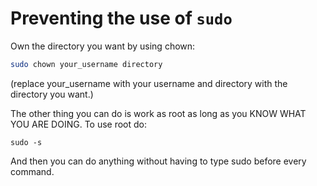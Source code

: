 # Preventing the use of `sudo`

Own the directory you want by using chown:

```bash
sudo chown your_username directory
```

(replace your_username with your username and directory with the directory you
want.)

The other thing you can do is work as root as long as you KNOW WHAT YOU ARE
DOING. To use root do:

```
sudo -s
```

And then you can do anything without having to type sudo before every command.
